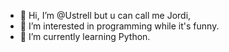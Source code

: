 - 👋 Hi, I’m @Ustrell but u can call me Jordi,
- 👀 I’m interested in programming while it's funny.
- 🌱 I’m currently learning Python.



<!---
Ustrell/Ustrell is a ✨ special ✨ repository because its `README.md` (this file) appears on your GitHub profile.
You can click the Preview link to take a look at your changes.
--->
